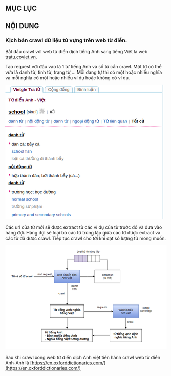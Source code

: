 ## MỤC LỤC 


## NỘI DUNG

### Kịch bản crawl dữ liệu từ vựng trên web từ điển.

Bắt đầu crawl với web từ điển dịch tiếng Anh sang tiếng Việt là web [tratu.coviet.vn](http://tratu.coviet.vn).

Tạo request với đầu vào là 1 từ tiếng Anh và số từ cần crawl. Một từ có thể vừa là danh từ, tính từ, trạng từ,... Mỗi dạng tự thì có một hoặc nhiều nghĩa và mỗi nghĩa có một hoặc nhiều ví dụ hoặc không có ví dụ.

![](./images/w11-data.png)

Các url của từ mới sẽ được extract từ các ví dụ của từ trước đó và đưa vào hàng đợi. Hàng đợi sẽ loại bỏ các từ trùng lặp giữa các từ được extract và các từ đã được crawl. Tiếp tục crawl cho tới khi đạt số lượng từ mong muốn.

![](./images/w11-crawler.png)

Sau khi crawl xong web từ điển dịch Anh việt tiến hành crawl web từ điển Anh-Anh là [https://en.oxforddictionaries.com/](https://en.oxforddictionaries.com/)